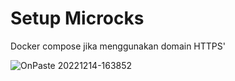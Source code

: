 # Setup Microcks

Docker compose jika menggunakan domain HTTPS'

![OnPaste 20221214-163852](https://user-images.githubusercontent.com/57497756/207560583-5ca6edcc-94a8-492a-8a59-5046bb77e457.png)
